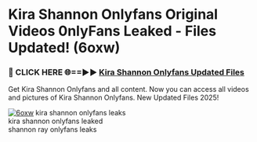 # Kira Shannon Onlyfans Original Videos 0nlyFans Leaked - Files Updated! (6oxw)

<h3>🔴 CLICK HERE 🌐==►► <a href="https://tinyurl.com/ms9xzufz" rel="nofollow">Kira Shannon Onlyfans Updated Files</a></h3>

Get Kira Shannon Onlyfans and all content. Now you can access all videos and pictures of Kira Shannon Onlyfans. New Updated Files 2025!

[![6oxw](https://i.imgur.com/NaUBvic.gif)](https://tinyurl.com/ms9xzufz)
kira shannon onlyfans leaks<br>
kira shannon onlyfans leaked<br>
shannon ray onlyfans leaks